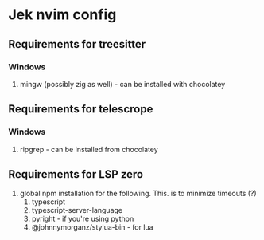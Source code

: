 # Jek nvim config

## Requirements for treesitter

### Windows

1. mingw (possibly zig as well) - can be installed with chocolatey


## Requirements for telescrope

### Windows

1. ripgrep - can be installed from chocolatey

## Requirements for LSP zero

1. global npm installation for the following. This. is to minimize timeouts (?)
    1. typescript
    2. typescript-server-language
    3. pyright - if you're using python
    4. @johnnymorganz/stylua-bin - for lua
